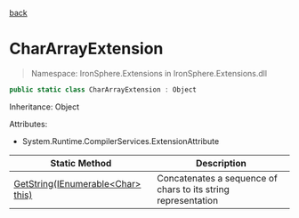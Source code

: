﻿[back](/IronSphere.Extensions/types)

# CharArrayExtension

> Namespace: IronSphere.Extensions in  IronSphere.Extensions.dll



```csharp
public static class CharArrayExtension : Object
```
Inheritance: Object



Attributes:
        
* System.Runtime.CompilerServices.ExtensionAttribute




| Static Method | Description |
| --- | --- |
| [GetString(IEnumerable&lt;Char&gt; this)](CharArrayExtension.GetString(IEnumerable-Char-)) | Concatenates a sequence of chars to its string representation |
